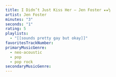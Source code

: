 ```yaml
---
title: I Didn’t Just Kiss Her — Jen Foster ★★½
artist: Jen Foster
minutes: "3"
seconds: "1"
rating: 5
playlists:
  - "[[sounds pretty gay but okay]]"
favoritesTrackNumber:
primaryMusicGenre:
  - neo-acoustic
  - pop
  - pop rock
secondaryMusicGenre:
---
```

